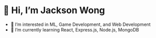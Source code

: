# 👋 Hi, I’m Jackson Wong
- 👀 I’m interested in ML, Game Development, and Web Development
- 🌱 I’m currently learning React, Express.js, Node.js, MongoDB

<!---
wongjt22/wongjt22 is a ✨ special ✨ repository because its `README.md` (this file) appears on your GitHub profile.
You can click the Preview link to take a look at your changes.
--->
